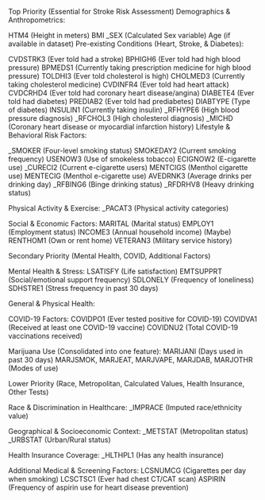 Top Priority (Essential for Stroke Risk Assessment)
Demographics & Anthropometrics:

HTM4 (Height in meters)
BMI
_SEX (Calculated Sex variable)
Age (if available in dataset)
Pre-existing Conditions (Heart, Stroke, & Diabetes):

CVDSTRK3 (Ever told had a stroke)
BPHIGH6 (Ever told had high blood pressure)
BPMEDS1 (Currently taking prescription medicine for high blood pressure)
TOLDHI3 (Ever told cholesterol is high)
CHOLMED3 (Currently taking cholesterol medicine)
CVDINFR4 (Ever told had heart attack)
CVDCRHD4 (Ever told had coronary heart disease/angina)
DIABETE4 (Ever told had diabetes)
PREDIAB2 (Ever told had prediabetes)
DIABTYPE (Type of diabetes)
INSULIN1 (Currently taking insulin)
_RFHYPE6 (High blood pressure diagnosis)
_RFCHOL3 (High cholesterol diagnosis)
_MICHD (Coronary heart disease or myocardial infarction history)
Lifestyle & Behavioral Risk Factors:

_SMOKER (Four-level smoking status)
SMOKEDAY2 (Current smoking frequency)
USENOW3 (Use of smokeless tobacco)
ECIGNOW2 (E-cigarette use)
_CURECI2 (Current e-cigarette users)
MENTCIGS (Menthol cigarette use)
MENTECIG (Menthol e-cigarette use)
AVEDRNK3 (Average drinks per drinking day)
_RFBING6 (Binge drinking status)
_RFDRHV8 (Heavy drinking status)

Physical Activity & Exercise:
_PACAT3 (Physical activity categories)

Social & Economic Factors:
MARITAL (Marital status)
EMPLOY1 (Employment status)
INCOME3 (Annual household income) (Maybe)
RENTHOM1 (Own or rent home)
VETERAN3 (Military service history)


Secondary Priority (Mental Health, COVID, Additional Factors)

Mental Health & Stress:
LSATISFY (Life satisfaction)
EMTSUPPRT (Social/emotional support frequency)
SDLONELY (Frequency of loneliness)
SDHSTRE1 (Stress frequency in past 30 days)

General & Physical Health:

COVID-19 Factors:
COVIDPO1 (Ever tested positive for COVID-19)
COVIDVA1 (Received at least one COVID-19 vaccine)
COVIDNU2 (Total COVID-19 vaccinations received)

Marijuana Use (Consolidated into one feature):
MARIJANI (Days used in past 30 days)
MARJSMOK, MARJEAT, MARJVAPE, MARJDAB, MARJOTHR (Modes of use)


Lower Priority (Race, Metropolitan, Calculated Values, Health Insurance, Other Tests)

Race & Discrimination in Healthcare:
_IMPRACE (Imputed race/ethnicity value)


Geographical & Socioeconomic Context:
_METSTAT (Metropolitan status)
_URBSTAT (Urban/Rural status)

Health Insurance Coverage:
_HLTHPL1 (Has any health insurance)

Additional Medical & Screening Factors:
LCSNUMCG (Cigarettes per day when smoking)
LCSCTSC1 (Ever had chest CT/CAT scan)
ASPIRIN (Frequency of aspirin use for heart disease prevention)
